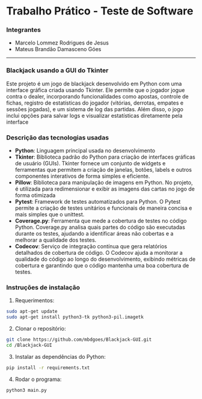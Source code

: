# Trabalho Prático - Teste de Software

### Integrantes
- Marcelo Lommez Rodrigues de Jesus
- Mateus Brandão Damasceno Góes
<hr></hr>

### **Blackjack usando a GUI do Tkinter**
Este projeto é um jogo de blackjack desenvolvido em Python com uma interface gráfica criada usando Tkinter. Ele permite que o jogador jogue contra o dealer, incorporando funcionalidades como apostas, controle de fichas, registro de estatísticas do jogador (vitórias, derrotas, empates e sessões jogadas), e um sistema de log das partidas. Além disso, o jogo inclui opções para salvar logs e visualizar estatísticas diretamente pela interface

### **Descrição das tecnologias usadas**
- **Python**: Linguagem principal usada no desenvolvimento
- **Tkinter**: Biblioteca padrão do Python para criação de interfaces gráficas de usuário (GUIs). Tkinter fornece um conjunto de widgets e ferramentas que permitem a criação de janelas, botões, labels e outros componentes interativos de forma simples e eficiente.
- **Pillow**: Biblioteca para manipulação de imagens em Python. No projeto, é utilizada para redimensionar e exibir as imagens das cartas no jogo de forma otimizada
- **Pytest**: Framework de testes automatizados para Python. O Pytest permite a criação de testes unitários e funcionais de maneira concisa e mais simples que o unittest.
- **Coverage.py**: Ferramenta que mede a cobertura de testes no código Python. Coverage.py analisa quais partes do código são executadas durante os testes, ajudando a identificar áreas não cobertas e a melhorar a qualidade dos testes.
- **Codecov**: Serviço de integração contínua que gera relatórios detalhados de cobertura de código. O Codecov ajuda a monitorar a qualidade do código ao longo do desenvolvimento, exibindo métricas de cobertura e garantindo que o código mantenha uma boa cobertura de testes.


### Instruções de instalação
1. Requerimentos:
```bash
sudo apt-get update
sudo apt-get install python3-tk python3-pil.imagetk
```
2. Clonar o repositório:
```bash
git clone https://github.com/mbdgoes/Blackjack-GUI.git
cd /Blackjack-GUI
```
3. Instalar as dependências do Python:
```bash
pip install -r requirements.txt
```
4. Rodar o programa:
```bash
python3 main.py
```
